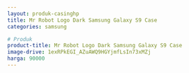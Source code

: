 ```yaml
---
layout: produk-casinghp
title: Mr Robot Logo Dark Samsung Galaxy S9 Case
categories: samsung

# Produk
product-title: Mr Robot Logo Dark Samsung Galaxy S9 Case
image-drive: 1exRPkEGI_AZuAWQ9HGYjmfLsIn73xMZj
harga: 90000
---
```

